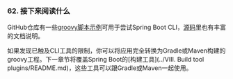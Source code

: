 ### 62. 接下来阅读什么
GitHub仓库有一些[groovy脚本示例](https://github.com/spring-projects/spring-boot/tree/v1.4.1.RELEASE/spring-boot-cli/samples)可用于尝试Spring Boot CLI，[源码](https://github.com/spring-projects/spring-boot/tree/v1.4.1.RELEASE/spring-boot-cli/src/main/java/org/springframework/boot/cli)里也有丰富的文档说明。

如果发现已触及CLI工具的限制，你可以将应用完全转换为Gradle或Maven构建的groovy工程。下一章节将覆盖Spring Boot的[构建工具](../VIII. Build tool plugins/README.md)，这些工具可以跟Gradle或Maven一起使用。

